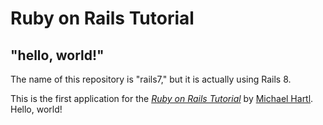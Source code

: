 # Ruby on Rails Tutorial

## "hello, world!"

The name of this repository is "rails7," but it is actually using Rails 8.

This is the first application for the
[*Ruby on Rails Tutorial*](https://railstutorial.jp/)
by [Michael Hartl](https://www.michaelhartl.com/). Hello, world!
